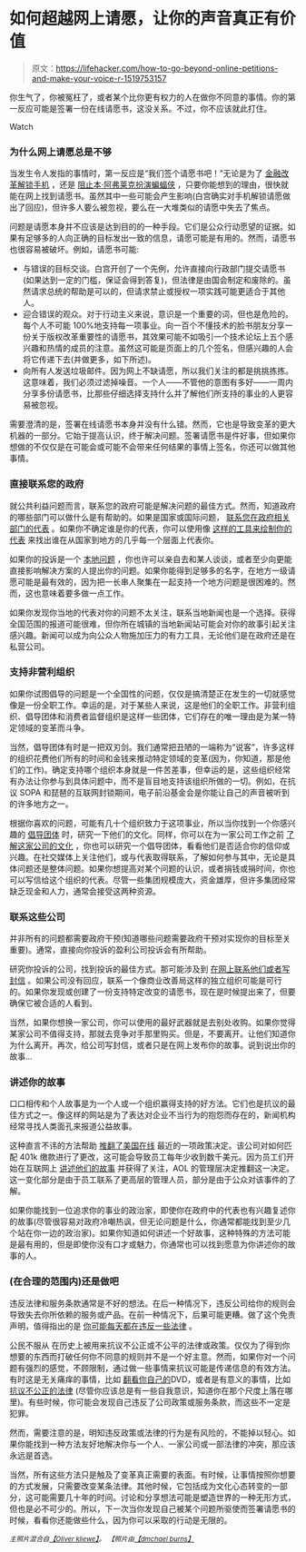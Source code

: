 # 如何超越网上请愿，让你的声音真正有价值

> 原文：<https://lifehacker.com/how-to-go-beyond-online-petitions-and-make-your-voice-r-1519753157>

你生气了，你被冤枉了，或者某个比你更有权力的人在做你不同意的事情。你的第一反应可能是签署一份在线请愿书，这没关系。不过，你不应该就此打住。

Watch

### 为什么网上请愿总是不够

当发生令人发指的事情时，第一反应是“我们签个请愿书吧！”无论是为了 [金融改革](http://www.change.org/petitions/mandate-the-credit-bureaus-to-include-debit-card-holders-information-on-credit-reports)[解锁手机](https://petitions.whitehouse.gov/petition/make-unlocking-cell-phones-legal/1g9KhZG7) ，还是 [阻止本·阿弗莱克扮演蝙蝠侠](http://www.buzzfeed.com/adriancarrasquillo/someone-made-a-white-house-petition-asking-the-administratio) ，只要你能想到的理由，很快就能在网上找到请愿书。虽然其中一些可能会产生影响(白宫确实对手机解锁请愿做出了回应)，但许多人要么被忽视，要么在一大堆类似的请愿中失去了焦点。

问题是请愿本身并不应该是达到目的的一种手段。它们是公众行动愿望的证据。如果有足够多的人向正确的目标发出一致的信息，请愿可能是有用的。然而，请愿书也很容易被破坏。例如，请愿书可能:

*   与错误的目标交谈。白宫开创了一个先例，允许直接向行政部门提交请愿书(如果达到一定的门槛，保证会得到答复)，但法律是由国会制定和废除的。虽然请求总统的帮助是可以的，但请求禁止或授权一项实践可能更适合于其他人。
*   迎合错误的观众。对于行动主义来说，意识是一个重要的词，但也是危险的。每个人不可能 100%地支持每一项事业。向一百个不懂技术的脸书朋友分享一份关于版权改革重要性的请愿书，其效果可能不如吸引一个技术论坛上五个感兴趣和热情的成员的注意。虽然这可能是页面上的几个签名，但感兴趣的人会将它传递下去(并做更多，如下所述)。
*   向所有人发送垃圾邮件。因为网上不缺请愿，所以我们关注的都是挑挑拣拣。这意味着，我们必须过滤掉噪音。一个人——不管他的意图有多好——一周内分享多份请愿书，比那些仔细选择支持什么并了解他们所支持的事业的人更容易被忽视。

需要澄清的是，签署在线请愿书本身并没有什么错。然而，它也是导致变革的更大机器的一部分。它始于提高认识，终于解决问题。签署请愿书是件好事，但如果你想做的不仅仅是在可能会或可能不会带来任何结果的事情上签名，你还可以做其他事情。

### 直接联系您的政府

就公共利益问题而言，联系您的政府可能是解决问题的最佳方式。然而，知道政府的哪些部门可以做什么是有帮助的。如果是国家或国际问题， [联系您在政府相关部门的代表](https://lifehacker.com/how-to-contact-and-properly-communicate-with-your-gover-5871810) 。如果你不确定谁是你的代表，你可以使用像 [这样的工具来绘制你的代表](http://lifehacker.com/map-your-representatives-finds-your-government-official-1474807230) 来找出谁在从国家到地方的几乎每一个层面上代表你。

如果你的投诉是一个 [本地问题](https://lifehacker.com/how-can-i-get-my-local-government-to-pay-attention-to-m-5981392) ，你也许可以亲自去和某人谈谈，或者至少向更能直接影响解决方案的人提出你的问题。如果你能得到足够多的名字，在地方一级请愿可能是最有效的，因为把一长串人聚集在一起支持一个地方问题是很困难的。然而，这也意味着要多做一点工作。

如果你发现你当地的代表对你的问题不太关注，联系当地新闻也是一个选择。获得全国范围的报道可能很难，但你所在城镇的当地新闻站可能会对你的故事引起关注感兴趣。新闻可以成为向公众人物施加压力的有力工具，无论他们是在政府还是在私营公司。

### 支持非营利组织

如果你试图倡导的问题是一个全国性的问题，仅仅是搞清楚正在发生的一切就感觉像是一份全职工作。幸运的是，对于某些人来说，这是他们的全职工作。非营利组织、倡导团体和消费者监督组织是这样一些团体，它们存在的唯一理由是为某一特定领域的变革而斗争。

当然，倡导团体有时是一把双刃剑。我们通常把丑陋的一端称为“说客”，许多这样的组织花费他们所有的时间和金钱来推动特定领域的变革(因为，你知道，那是他们的工作)。确定支持哪个组织本身就是一件苦差事，但幸运的是，这些组织经常有办法让你参与到具体问题中，而不是盲目地支持该组织所做的一切。例如，在抗议 SOPA 和琵琶的互联网封锁期间，电子前沿基金会是你能让自己的声音被听到的许多地方之一。

根据你喜欢的问题，可能有几十个组织致力于这项事业，所以当你找到一个你感兴趣的 [倡导团体](http://en.wikipedia.org/wiki/Advocacy_group) 时，研究一下他们的文化。同样，你可以在为一家公司工作之前 [了解这家公司的文化](https://lifehacker.com/how-to-find-out-if-a-company-is-a-cultural-fit-for-you-510587663) ，你也可以研究一个倡导团体，看看他们是否适合你的信仰或兴趣。在社交媒体上关注他们，或与代表取得联系，了解如何参与其中，无论是具体问题还是整体问题。如果你想提高对某个问题的认识，或者捐钱或捐时间，你也可以写信给这个组织的代表。尽管一些集团规模庞大，资金雄厚，但许多集团经常缺乏现金和人力，通常会接受这两种资源。

### 联系这些公司

并非所有的问题都需要政府干预(知道哪些问题需要政府干预对实现你的目标至关重要)。通常，直接向你投诉的盈利公司投诉会有所帮助。

研究你投诉的公司，找到投诉的最佳方式。那可能涉及到 [在网上联系他们或者写封信](https://lifehacker.com/how-should-i-file-an-effective-complaint-against-a-larg-5826508) 。如果公司没有回应，联系一个像商业改善局这样的独立组织可能是可行的。如果你发现或创建了一份支持特定改变的请愿书，现在是时候提出来了，但要确保它被合适的人看到。

当然，如果你想换一家公司，你可以使用的最好武器就是去别处收购。如果你觉得某家公司不值得支持，那就去竞争对手那里购买。但是，不要离开。让他们知道你为什么离开。再次，给公司写封信，或者只是在网上发布你的故事。说到说出你的故事...

### 讲述你的故事

口口相传和个人故事是为一个人或一个组织赢得支持的好方法。它们也是抗议的最佳方式之一。像这样的网站是为了表达对企业不当行为的抱怨而存在的，新闻机构经常寻找人类面孔来报道公益故事。

这种直言不讳的方法帮助 [推翻了美国在线](http://www.washingtonpost.com/business/aol-chief-reverses-changes-to-401k-policy-after-a-week-of-bad-publicity/2014/02/08/0aec4056-911f-11e3-b227-12a45d109e03_story.html) 最近的一项政策决定。该公司对如何匹配 401k 缴款进行了更改，这可能会导致员工每年少收到数千美元。因为员工们开始在互联网上 [讲述他们的故事](http://www.slate.com/articles/double_x/doublex/2014/02/tim_armstrong_blames_distressed_babies_for_aol_benefit_cuts_he_s_talking.html) 并获得了关注，AOL 的管理层决定推翻这一决定。这一变化部分是由于员工联系了更高层的管理人员，部分是由于公众对该事件的了解。

如果你能找到一位追求你的事业的政治家，即使你在政府中的代表也有兴趣复述你的故事(尽管很容易对政府冷嘲热讽，但无论问题是什么，你通常都能找到至少几个站在你一边的政治家)。如果你知道如何讲述一个好故事，这种特殊的方法可能是最有用的，但是即使你没有口才或魅力，你通常也可以找到愿意为你讲述你的故事的人。

### (在合理的范围内)还是做吧

违反法律和服务条款通常是不好的想法。在后一种情况下，违反公司给你的规则会导致失去你所依赖的服务或产品。在前一种情况下，后果可能更糟。做了这个免责声明，值得指出的是 [你可能每天都在违反一些法律](https://lifehacker.com/how-youre-breaking-the-law-every-day-and-what-you-can-5888488) 。

公民不服从 在历史上被用来抗议不公正或不公平的法律或政策。仅仅为了得到你想要的东西而打破任何你不同意的规则并不是一个好主意。然而，如果你对一个问题有强烈的感觉，不顾限制，通过做一些事情来抗议可能是传递信息的有效方法。有时这是无关痛痒的事情，比如 [翻看你自己的](https://lifehacker.com/is-it-legal-to-rip-a-dvd-that-i-own-5978326)DVD，或者是有意义的事情，比如 [抗议不公正的法律](http://en.wikipedia.org/wiki/Rosa_Parks#Her_refusal_to_move) (尽管你应该总是有一些自我意识，知道你在那个尺度上落在哪里)。有些时候，你可能会发现自己违反了公司政策或服务条款，而这些不一定是犯罪。

然而，需要注意的是，明知违反政策或法律的行为是有风险的，不能掉以轻心。如果你能找到一种方法友好地解决你与一个人、一家公司或一部法律的冲突，那应该永远是首选。

当然，所有这些方法只是触及了变革真正需要的表面。有时候，让事情按照你想要的方式发展，只需要改变某条法律。其他时候，它包括成为文化心态转变的一部分，这可能需要几十年的时间。讨论和分享想法可能是塑造世界的一种无形方式，但也是必不可少的。所以，下一次当你发现自己被某个问题所驱使而签署请愿书的时候，看看你还能做些什么，因为你可以采取的行动是无限的。

<small>*主照片混合自*</small>[<small>*【Oliver kliewe】*</small>](http://www.flickr.com/photos/53855395@N04/6179412601/)<small>*。*</small>
<small>*【照片由*</small>[<small>*【dmchael burns】*</small>](http://www.flickr.com/photos/11219770@N00/5055617885/in/photolist-8GKn4B-b2ytU2-7AXdVq-cDt557-959fCU-dLCXfX-adXTji-cDt4KW-bNmbkZ-h2RnjC-h2RobY-b24AZV-b2NpKD-9rzD4T-8CrYhp-b2Lhs2-9Wvb5n-ejfVH1-9LgBfd-7AXdRf-8gwwbK-8GNvU7-7VjEHF-aCvThm-8C3E2C-iCLZin-dCzj3Y-eXLnQE-hWFadc-bBaGrH-dNmJ1C-bdTpuT-7Dqzcf-bsczBk-dLqNbY-aHLcX2-8JU5xq-8C3KkN-aHLcJB-8b2h3X-8zzhB3)